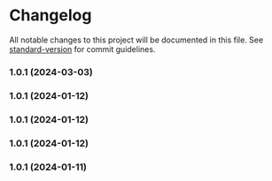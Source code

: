 # Changelog

All notable changes to this project will be documented in this file. See [standard-version](https://github.com/conventional-changelog/standard-version) for commit guidelines.

### 1.0.1 (2024-03-03)

### 1.0.1 (2024-01-12)

### 1.0.1 (2024-01-12)

### 1.0.1 (2024-01-12)

### 1.0.1 (2024-01-11)
